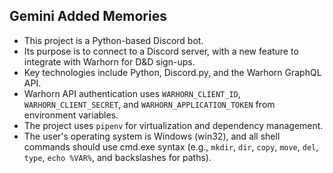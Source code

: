 ## Gemini Added Memories
- This project is a Python-based Discord bot.
- Its purpose is to connect to a Discord server, with a new feature to integrate with Warhorn for D&D sign-ups.
- Key technologies include Python, Discord.py, and the Warhorn GraphQL API.
- Warhorn API authentication uses `WARHORN_CLIENT_ID`, `WARHORN_CLIENT_SECRET`, and `WARHORN_APPLICATION_TOKEN` from environment variables.
- The project uses `pipenv` for virtualization and dependency management.
- The user's operating system is Windows (win32), and all shell commands should use cmd.exe syntax (e.g., `mkdir`, `dir`, `copy`, `move`, `del`, `type`, `echo %VAR%`, and backslashes for paths).
